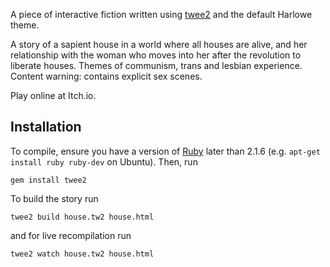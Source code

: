 A piece of interactive fiction written using [twee2](https://dan-q.github.io/twee2/) and the default Harlowe theme.

A story of a sapient house in a world where all houses are alive, and her relationship with the woman who moves into her after the revolution to liberate houses. Themes of communism, trans and lesbian experience. Content warning: contains explicit sex scenes.

Play online at Itch.io. 

## Installation

To compile, ensure you have a version of [Ruby](https://www.ruby-lang.org/en/downloads/) later than 2.1.6 (e.g. `apt-get install ruby ruby-dev` on Ubuntu). Then, run 

```
gem install twee2
```

To build the story run

```
twee2 build house.tw2 house.html
```

and for live recompilation run

```
twee2 watch house.tw2 house.html
```
